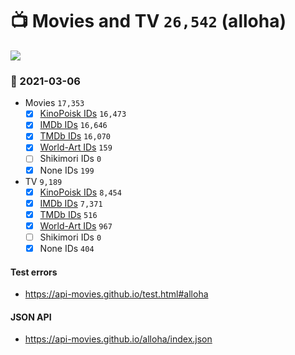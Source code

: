 # :tv: Movies and TV `26,542` (alloha)

<a href="https://API-Movies.github.io"><img src="https://API-Movies.github.io/banner.png?cache"></a>

### :date: 2021-03-06
- Movies `17,353`
  - [x] <a href="https://API-Movies.github.io/alloha/movie_kinopoisk_ids.json">KinoPoisk IDs</a> `16,473`
  - [x] <a href="https://API-Movies.github.io/alloha/movie_imdb_ids.json">IMDb IDs</a> `16,646`
  - [x] <a href="https://API-Movies.github.io/alloha/movie_tmdb_ids.json">TMDb IDs</a> `16,070`
  - [x] <a href="https://API-Movies.github.io/alloha/movie_world_art_ids.json">World-Art IDs</a> `159`
  - [ ] Shikimori IDs `0`
  - [x] None IDs `199`
- TV `9,189`
  - [x] <a href="https://API-Movies.github.io/alloha/tv_kinopoisk_ids.json">KinoPoisk IDs</a> `8,454`
  - [x] <a href="https://API-Movies.github.io/alloha/tv_imdb_ids.json">IMDb IDs</a> `7,371`
  - [x] <a href="https://API-Movies.github.io/alloha/tv_tmdb_ids.json">TMDb IDs</a> `516`
  - [x] <a href="https://API-Movies.github.io/alloha/tv_world_art_ids.json">World-Art IDs</a> `967`
  - [ ] Shikimori IDs `0`
  - [x] None IDs `404`
#### Test errors
- <a href='https://api-movies.github.io/test.html#alloha'>https://api-movies.github.io/test.html#alloha</a>
#### JSON API
- <a href='https://api-movies.github.io/alloha/index.json'>https://api-movies.github.io/alloha/index.json</a>
